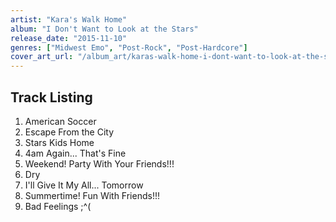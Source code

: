 ```yaml
---
artist: "Kara's Walk Home"
album: "I Don't Want to Look at the Stars"
release_date: "2015-11-10"
genres: ["Midwest Emo", "Post-Rock", "Post-Hardcore"]
cover_art_url: "/album_art/karas-walk-home-i-dont-want-to-look-at-the-stars.jpg"
---
```


## Track Listing

1. American Soccer
2. Escape From the City
3. Stars Kids Home
4. 4am Again... That's Fine
5. Weekend! Party With Your Friends!!!
6. Dry
7. I'll Give It My All... Tomorrow
8. Summertime! Fun With Friends!!!
9. Bad Feelings ;^(